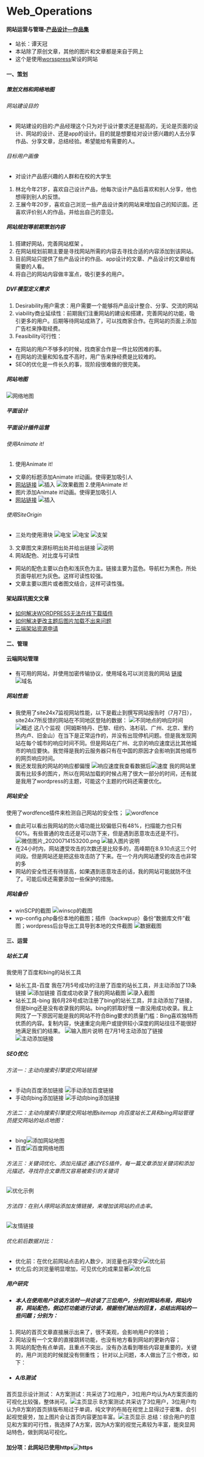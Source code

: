 # Web_Operations

#### 网站运营与管理-[产品设计—作品集](https://ttgnb.top/)
- 站长：谭天冠
- 本站除了原创文章，其他的图片和文章都是来自于网上
- 这个是使用[worsspress](https://wordpress.org/)架设的网站

#### 一、策划
##### 策划文档和网络地图
###### 网站建设目的
- 网站建设的目的:产品经理这个只为对于设计要求还是挺高的，无论是页面的设计、网站的设计、还是app的设计。目的就是想要给对设计感兴趣的人去分享作品、分享文章，总结经验。希望能给有需要的人。
###### 目标用户画像
- 对设计产品感兴趣的人群和在校的大学生
1. 林北今年21岁，喜欢自己设计产品，他每次设计产品后喜欢和别人分享，他也想得到别人的反馈。
2. 王展今年20岁，喜欢自己浏览一些产品设计类的网站来增加自己的知识面。还喜欢评价别人的作品，并给出自己的意见。


##### 网站规划等前期策划内容

1.  搭建好网站，完善网站框架 。
2.  在网站规划前期主要是寻找网站所需的内容去寻找合适的内容添加到该网站。
3.  目前网站只提供了些产品设计的作品、app设计的文章、产品设计的文章给有需要的人看。
4.  将自己的网站内容做丰富点，吸引更多的用户。
  

##### DVF模型定义需求

1.  Desirability用户需求：用户需要一个能够将产品设计整合、分享、交流的网站
2.  viability商业延续性：前期我们注重网站的建设和搭建，完善网站的功能，吸引更多的用户。后期等待网站成熟了，可以找商家合作。在网站的页面上添加广告栏来挣取经费。
3.  Feasibility可行性：
- 在网站的用户不够多的时候，找商家合作是一件比较困难的事。
- 在网站的流量和知名度不高时，用广告来挣经费是比较难的。
- SEO的优化是一件长久的事，现阶段很难做的很完美。

##### 网站地图

![网络地图](https://images.gitee.com/uploads/images/2020/0707/222245_5850543d_2230296.png "微信图片_20200707222153.png") 


##### 平面设计
##### 平面设计插件运营
###### 使用Animate it! 
1. 使用Animate it! 
- 文章的标题添加Animate it!动画。使得更加吸引人
- [网站链接](https://ttgnb.top/2020/07/01/yuanchuangwenzhang1/)
![插入](https://images.gitee.com/uploads/images/2020/0707/003912_bfbb0817_2230296.png "微信图片_20200707003859.png")
![效果截图](https://images.gitee.com/uploads/images/2020/0707/003746_c437da4a_2230296.png "微信图片_20200707003500.png")
2.使用Animate it!
- 图片添加Animate it!动画。使得更加吸引人
- [网站链接](https://ttgnb.top/2020/06/25/appsheji/)
![插入](https://images.gitee.com/uploads/images/2020/0707/004025_a7fad027_2230296.png "微信图片_20200707003532.png")
###### 使用SiteOrigin
- 三处均使用滑块
![电宝](https://images.gitee.com/uploads/images/2020/0707/004419_85b86552_2230296.png "微信图片_20200707004318.png")
![电宝](https://images.gitee.com/uploads/images/2020/0707/004440_01d28959_2230296.png "微信图片_20200707004320.png")
![支架](https://images.gitee.com/uploads/images/2020/0707/004520_00bfa697_2230296.png "微信图片_20200707004323.png")
3. 文章图文来源标明出处并给出链接
![说明](https://images.gitee.com/uploads/images/2020/0707/005627_8542e236_2230296.png "微信图片_20200707005600.png")
4. 网站配色、对比度与可读性
- 网站的配色主要以白色和浅灰色为主。链接主要为蓝色。导航栏为黑色，所处页面导航栏为灰色。这样可读性较强。
- 文章主要以图片或者图文结合，这样可读性强。
#### 架站踩坑图文文章
- [如何解决WORDPRESS无法在线下载插件](https://ttgnb.top/2020/07/01/yuanchuangwenzhang1/)
- [如何解决更改主题后图片加载不出来问题](https://ttgnb.top/2020/07/01/yuanchuangwenzhang/)
- [云端架站资源申请](https://ttgnb.top/2020/07/01/ziyuanshenqing/)
#### 二、管理
#### 云端网站管理
- 有可用的网站，并使用加密传输协议，使用域名可以浏览我的网站 [链接](https://ttgnb.top/)
![域名](https://images.gitee.com/uploads/images/2020/0707/010658_a39d0f38_2230296.png "微信图片_20200707010633.png")
##### 网站性能
- 我使用了site24x7监视网站性能，以下是截止到撰写网站报告时（7月7日），site24x7所反馈的网站在不同地区登陆的数据：
![不同地点的响应时间](https://images.gitee.com/uploads/images/2020/0707/210933_4c2430b1_2230296.png "微信图片_20200707210901.png")
![概述](https://images.gitee.com/uploads/images/2020/0707/211007_5c37fa45_2230296.png "微信图片_20200707210906.png")
这八个监视（阿姆斯特丹、巴黎、纽约、洛杉矶、广州、北京、里约热内卢、旧金山）在当下是正常运作的，并没有出现停机问题。但是我发现网站在每个城市的响应时间不同。但是网站在广州、北京的响应速度远比其他城市的响应要快。我觉得是我的云服务器只有在中国的原因才会影响到其他城市的网页响应时间。
- 我还发现我的网站的响应都偏慢
![响应速度](https://images.gitee.com/uploads/images/2020/0707/211901_ba2c2fd4_2230296.png "微信图片_20200707211840.png")我查看数据后![速度](https://images.gitee.com/uploads/images/2020/0707/212037_6e03e4f8_2230296.png "微信图片_20200707212009.png")
我的网站里面有比较多的图片，所以在网站加载的时候占用了很大一部分的时间，还有就是我用了wordpress的主题，可能这个主题的代码还需要优化。
##### 网站安全
使用了wordfence插件来检测自己网站的安全性；
![wordfence](https://images.gitee.com/uploads/images/2020/0714/153318_921fe7f7_2230296.png "微信图片_20200714153156.png")
- 由此可以看出我网站的防火墙功能比较偏低只有48%，扫描能力也只有60%。有些普通的攻击还是可以防下来，但是遇到恶意攻击还是不行。
![](https://images.gitee.com/uploads/images/2020/0714/153621_9a3ea0fb_2230296.png "微信图片_20200714153200.png")
![输入图片说明](https://images.gitee.com/uploads/images/2020/0714/153636_7f45004f_2230296.png "微信图片_20200714153203.png")
- 在24小时内，网站遭受攻击的次数还是比较多的，高峰期在8.9.10点这三个时间段。但是网站还是把这些攻击防了下来。在一个月内网站遭受的攻击也非常的多
- 网站的安全性还有待提高，如果遇到恶意攻击的话，我的网站可能就防不住了。可能后续还需要添加一些保护的措施。

##### 网站备份
- winSCP的截图
![winscp的截图](https://images.gitee.com/uploads/images/2020/0708/181955_bbff2643_2230296.png "微信图片_20200708181641.png")
- wp-config.php备份本地的截图；插件（backwpup）备份“数据库文件”截图；wordpress后台导出工具导到本地的文件截图
![数据截图](https://images.gitee.com/uploads/images/2020/0708/182218_88f4cd39_2230296.png "微信图片_20200708181649.png")


#### 三、运营
##### 站长工具
我使用了百度和bing的站长工具
- 站长工具-百度
  我在7月5号成功的注册了百度的站长工具，并主动添加了13条链接
![添加链接](https://images.gitee.com/uploads/images/2020/0707/012112_96fb07c7_2230296.png "微信图片_20200707012053.png")
百度成功收录了我的网站截图
![录入截图](https://images.gitee.com/uploads/images/2020/0707/012340_93892b5c_2230296.png "微信图片_20200707012234.png")
- 站长工具-bing
 我6月28号成功注册了bing的站长工具，并主动添加了链接，但是bing还是没有收录我的网站。bing的抓取好慢 一直没用成功收录。我上网找了一下原因可能是我的网站不符合Bing要求的质量门槛：Bing喜欢独特而优质的内容。复制内容，快速重定向用户或提供较小深度的网站往往不能很好地满足我们的结果。
![输入图片说明](https://images.gitee.com/uploads/images/2020/0707/012804_ec97661a_2230296.png "微信图片_20200707012751.png")
在7月1号主动添加了链接
![主动添加链接](https://images.gitee.com/uploads/images/2020/0707/013116_8411029b_2230296.png "微信图片_20200707013107.png")
##### SEO优化
###### 方法一：主动向搜索引擎提交网站链接
- 手动向百度添加链接
![手动添加百度链接](https://images.gitee.com/uploads/images/2020/0707/213805_7f181bed_2230296.png "微信图片_20200707012053.png")
- 手动向bing添加链接
![手动向bing添加链接](https://images.gitee.com/uploads/images/2020/0707/213846_3db04d9a_2230296.png "微信图片_20200707013107.png")
###### 方法二：主动向搜索引擎提交网站地图sitemap 向百度站长工具和bing网站管理员提交网站的站点地图：
- bing![添加网站地图](https://images.gitee.com/uploads/images/2020/0707/214200_f44215f0_2230296.png "微信图片_20200707214108.png")
- 百度![百度网络地图](https://images.gitee.com/uploads/images/2020/0707/214435_f95a36d6_2230296.png "微信图片_20200707214357.png")
###### 方法三：关键词优化、添加元描述 通过YES插件，每一篇文章添加关键词和添加元描述，寻找符合文章而又容易被索引的关键词
![优化示例](https://images.gitee.com/uploads/images/2020/0707/214751_48923f80_2230296.png "微信图片_20200707214744.png")
###### 方法四：在别人得网站添加友情链接，来增加该网站的点击率。
![友情链接](https://images.gitee.com/uploads/images/2020/0712/175240_07f20010_2230296.png "微信图片_20200712175227.png")
###### 优化前后数据对比：
- 优化前：在优化前网站点击的人数少，浏览量也非常少![优化前](https://images.gitee.com/uploads/images/2020/0712/153317_adadcee2_2230296.png "微信图片_20200712153301.png")
- 优化后:的浏览量明显增加，可见优化的成果显著![优化后](https://images.gitee.com/uploads/images/2020/0712/153540_53017202_2230296.jpeg "1594539309(1).jpg")
##### 用户研究
- ##### 本人在使用用户访谈方法时一共访谈了三位用户，分别对网站布局，网站内容，网站配色，侧边栏功能进行访谈，根据他们给出的回复，总结出网站的一些问题；分别为：
1. 网站的首页文章直接展示出来了，很不美观，会影响用户的体验；
2. 网站没有一个文章的直接跳转功能，也没有地方看到网站的更新内容；
3. 网站的配色有点单调，且重点不突出，没有办法看到哪些内容是重要的，关键的，用户浏览的时候就没有侧重性；
针对以上问题，本人做出了三个修改，如下：

- ##### A/B测试
首页显示设计测试：
A方案测试：共采访了3位用户，3位用户均认为A方案页面的可视化比较强，整体尚可。![主页显示](https://images.gitee.com/uploads/images/2020/0712/152727_add996d1_2230296.png "微信图片_20200712152714.png")
B方案测试:共采访了3位用户，3位用户均认为B方案的首页排版布局过于单调，纯文字的布局在视觉上显得过于密集，会引起视觉疲劳，加上图片会让首页内容更加丰富。![主页显示](https://images.gitee.com/uploads/images/2020/0712/152920_0e776345_2230296.png "微信图片_20200712152913.png")
总结：综合用户的意见和方案的可行性，我选择了A方案，因为A方案的视觉元素较为丰富，能突显网站特色，做到网站可视化。

#### 加分项：此网站已使用https![https](https://images.gitee.com/uploads/images/2020/0712/175630_87f8b5fd_2230296.png "微信图片_20200712175605.png")

